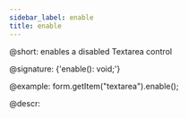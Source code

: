 ```yaml
---
sidebar_label: enable
title: enable
---          
```


@short: enables a disabled Textarea control

@signature: {'enable(): void;'}

@example:
form.getItem("textarea").enable();


@descr:
